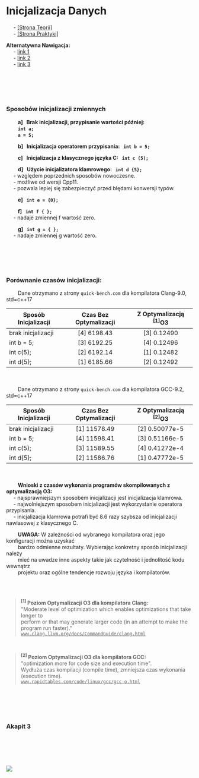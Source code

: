 # Inicjalizacja Danych
&nbsp;&nbsp;&nbsp;&nbsp; - [[Strona Teorii]]() \
&nbsp;&nbsp;&nbsp;&nbsp; - [[Strona Praktyki]]() 

**Alternatywna Nawigacja:**  
&nbsp;&nbsp;&nbsp;&nbsp; - [link 1]() \
&nbsp;&nbsp;&nbsp;&nbsp; - [link 2]() \
&nbsp;&nbsp;&nbsp;&nbsp; - [link 3]()



<br/><br/>
-------------
### Sposobów inicjalizacji zmiennych
&nbsp;&nbsp;&nbsp;&nbsp;&nbsp;&nbsp;&nbsp; **a] &nbsp; Brak inicjalizacji, przypisanie wartości później:** \
&nbsp;&nbsp;&nbsp;&nbsp;&nbsp;&nbsp;&nbsp; **`int a;`** \
&nbsp;&nbsp;&nbsp;&nbsp;&nbsp;&nbsp;&nbsp; **`a = 5;`**
 
&nbsp;&nbsp;&nbsp;&nbsp;&nbsp;&nbsp;&nbsp; **b] &nbsp; Inicjalizacja operatorem przypisania: &nbsp; `int b = 5;`**

&nbsp;&nbsp;&nbsp;&nbsp;&nbsp;&nbsp;&nbsp; **c] &nbsp; Inicjalizacja z klasycznego języka C: &nbsp;  `int c (5);`** 

&nbsp;&nbsp;&nbsp;&nbsp;&nbsp;&nbsp;&nbsp; **d] &nbsp; Użycie inicjalizatora klamrowego:  &nbsp;  `int d {5};`** \
&nbsp;&nbsp;&nbsp;&nbsp; - względem poprzednich sposobów nowoczesne. \
&nbsp;&nbsp;&nbsp;&nbsp; - możliwe od wersji Cpp11. \
&nbsp;&nbsp;&nbsp;&nbsp; - pozwala lepiej się zabezpieczyć przed błędami konwersji typów.

&nbsp;&nbsp;&nbsp;&nbsp;&nbsp;&nbsp;&nbsp; **e] &nbsp; `int e = {0};`**

&nbsp;&nbsp;&nbsp;&nbsp;&nbsp;&nbsp;&nbsp; **f] &nbsp; `int f { };`** \
&nbsp;&nbsp;&nbsp;&nbsp; - nadaje zmiennej f wartość zero.

&nbsp;&nbsp;&nbsp;&nbsp;&nbsp;&nbsp;&nbsp; **g] &nbsp; `int g = { };`** \
&nbsp;&nbsp;&nbsp;&nbsp; - nadaje zmiennej g wartość zero.








<br/><br/>
-------------
### Porównanie czasów inicjalizacji:
&nbsp;&nbsp;&nbsp;&nbsp;&nbsp;&nbsp;&nbsp; Dane otrzymano z strony `quick-bench.com` dla kompilatora Clang-9.0, std=c++17

| Sposób Inicjalizacji  | Czas Bez Optymalizacji | Z Optymalizacją <sup>[1]</sup>O3 |
| ------------- |:-------------:|:-------------:|
| brak inicjalizacji    | [4] 6198.43   | [3] 0.12490   |
| int b = 5;            | [3] 6192.25   | [4] 0.12496   |
| int c(5);             | [2] 6192.14   | [1] 0.12482   |
| int d{5};             | [1] 6185.66   | [2] 0.12492   |

<br/> \
&nbsp;&nbsp;&nbsp;&nbsp;&nbsp;&nbsp;&nbsp; Dane otrzymano z strony `quick-bench.com` dla kompilatora GCC-9.2, std=c++17

| Sposób Inicjalizacji  | Czas Bez Optymalizacji | Z Optymalizacją <sup>[2]</sup>O3 |
| ------------- |:-------------:|:-------------:|
| brak inicjalizacji    | [1] 11578.49   | [2] 0.50077e-5   |
| int b = 5;            | [4] 11598.41   | [3] 0.51166e-5   |
| int c(5);             | [3] 11589.55   | [4] 0.41272e-4   |
| int d{5};             | [2] 11586.76   | [1] 0.47772e-5   |

<br/> \
&nbsp;&nbsp;&nbsp;&nbsp;&nbsp;&nbsp;&nbsp; **Wnioski z czasów wykonania programów skompilowanych z optymalizacją O3:** \
&nbsp;&nbsp;&nbsp;&nbsp; - najsprawniejszym sposobem inicjalizacji jest inicjalizacja klamrowa. \
&nbsp;&nbsp;&nbsp;&nbsp; - najwolniejszym sposobem inicjalizacji jest wykorzystanie operatora przypisania. \
&nbsp;&nbsp;&nbsp;&nbsp; - inicjalizacja klamrowa potrafi być 8.6 razy szybsza od inicjalizacji nawiasowej z klasycznego C.

&nbsp;&nbsp;&nbsp;&nbsp;&nbsp;&nbsp;&nbsp; **UWAGA:** W zależności od wybranego kompilatora oraz jego konfiguracji można uzyskać \
&nbsp;&nbsp;&nbsp;&nbsp;&nbsp;&nbsp;&nbsp; bardzo odmienne rezultaty. Wybierając konkretny sposób inicjalizacji należy \
&nbsp;&nbsp;&nbsp;&nbsp;&nbsp;&nbsp;&nbsp; mieć na uwadze inne aspekty takie jak czytelność i jednolitość kodu wewnątrz \
&nbsp;&nbsp;&nbsp;&nbsp;&nbsp;&nbsp;&nbsp; projektu oraz ogólne tendencje rozwoju języka i kompilatorów.

<br/>
<br/>

> **<sup>[1]</sup> Poziom Optymalizacji O3 dla kompilatora Clang:** \
> "Moderate level of optimization which enables optimizations that take longer to \
> perform or that may generate larger code (in an attempt to make the program run faster)." \
> <ins>`www.clang.llvm.org/docs/CommandGuide/clang.html`</ins>

<br/>

> **<sup>[2]</sup> Poziom Optymalizacji O3 dla kompilatora GCC:** \
> "optimization more for code size and execution time". \
> Wydłuża czas kompilacji (compile time), zmniejsza czas wykonania (execution time). \
> <ins>`www.rapidtables.com/code/linux/gcc/gcc-o.html`</ins>


<br/><br/>
-------------
### Akapit 3


<br/><br/>
-------------
![](https://github.com/Ptysiek/resources/blob/master/Ver2.PNG)
